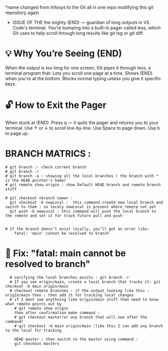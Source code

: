 *name changed from Infosys to the Git all in one repo
modifying this git repository again

* ISSUE OF THE the mighty (END) — guardian of long outputs in VS Code's terminal. You're bumping into a built-in pager called less, which Git uses to help scroll through long results like git log or git diff.

# 💡 Why You’re Seeing (END)
When the output is too long for one screen, Git pipes it through less, a terminal program that:
  Lets you scroll one page at a time.
  Shows (END) when you're at the bottom.
  Blocks normal typing unless you give it specific keys.

# 🔓 How to Exit the Pager
When stuck at (END):
  Press q — it quits the pager and returns you to your terminal.
  Use ↑ or ↓ to scroll line-by-line.
  Use Space to page down.
  Use b to page up.


# BRANCH MATRICS :
    # git branch :- check current branch
    # git branch -r
    # git branch -a : showing all the local branches ( the branch with * is the HEAD pointer's home)
    # git remote show origin : show Default HEAD branch and remote branch stuff

    # git checkout <branch name> :
      git checkout -b newLocal :  this command create new local branch and switch to them : so localy newLocal is present where remote not yet
      git push -b newLocal : this command will push the local branch to the remote and set it for track future pull and push


    # If the branch doesn’t exist locally, you’ll get an error like:
        fatal: 'main' cannot be resolved to branch
    
# 🧯 Fix: "fatal: main cannot be resolved to branch"
      # varifying the local branches exists : git branch -r 
      # If you see origin/main, create a local branch that tracks it: git checkout -b main origin/main
      # checkout remote branches : if the output looking like this : origin/main then : then add it for tracking local changes
      # if I dont see anythning like origin/main stuff then need to know what remote points out by
        # git remote show origin
        then after confirmation make command :
        # git checkout master(or any branch that will see after the command)
        # git checkout -b main origin/main :like this I can add any branch to the local for tracking

        HEAD master : then switch to the master using command :
        git checkout masters